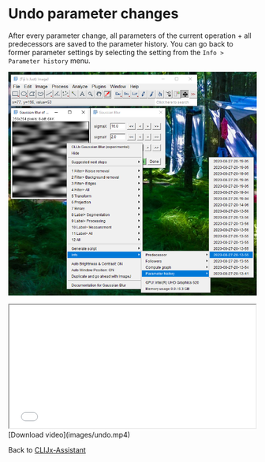 # Undo parameter changes
After every parameter change, all parameters of the current operation + all predecessors are saved to the parameter history. 
You can go back to former parameter settings by selecting the setting from the `Info > Parameter history` menu.

![Image](images/undo.png)

<iframe src="images/undo.mp4" width="500" height="250"></iframe>
[Download video](images/undo.mp4)

Back to [CLIJx-Assistant](https://clij.github.io/incubator)
